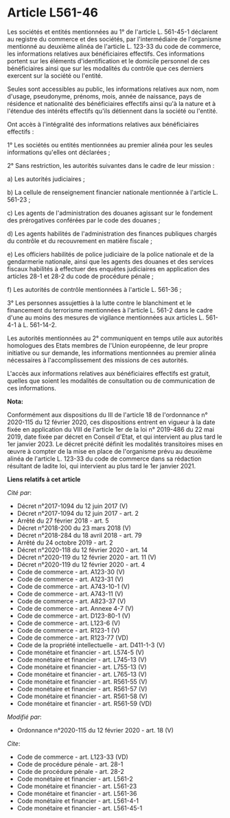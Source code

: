 # Article L561-46

Les sociétés et entités mentionnées au 1° de l'article L. 561-45-1 déclarent au registre du commerce et des sociétés, par
l'intermédiaire de l'organisme mentionné au deuxième alinéa de l'article L. 123-33 du code de commerce, les informations
relatives aux bénéficiaires effectifs. Ces informations portent sur les éléments d'identification et le domicile personnel de
ces bénéficiaires ainsi que sur les modalités du contrôle que ces derniers exercent sur la société ou l'entité. 

Seules sont accessibles au public, les informations relatives aux nom, nom d'usage, pseudonyme, prénoms, mois, année de
naissance, pays de résidence et nationalité des bénéficiaires effectifs ainsi qu'à la nature et à l'étendue des intérêts
effectifs qu'ils détiennent dans la société ou l'entité. 

Ont accès à l'intégralité des informations relatives aux bénéficiaires effectifs : 

1° Les sociétés ou entités mentionnées au premier alinéa pour les seules informations qu'elles ont déclarées ; 

2° Sans restriction, les autorités suivantes dans le cadre de leur mission : 

a) Les autorités judiciaires ; 

b) La cellule de renseignement financier nationale mentionnée à l'article L. 561-23 ; 

c) Les agents de l'administration des douanes agissant sur le fondement des prérogatives conférées par le code des douanes ; 

d) Les agents habilités de l'administration des finances publiques chargés du contrôle et du recouvrement en matière
fiscale ; 

e) Les officiers habilités de police judiciaire de la police nationale et de la gendarmerie nationale, ainsi que les agents
des douanes et des services fiscaux habilités à effectuer des enquêtes judiciaires en application des articles 28-1 et 28-2
du code de procédure pénale ; 

f) Les autorités de contrôle mentionnées à l'article L. 561-36 ; 

3° Les personnes assujetties à la lutte contre le blanchiment et le financement du terrorisme mentionnées à l'article L.
561-2 dans le cadre d'une au moins des mesures de vigilance mentionnées aux articles L. 561-4-1 à L. 561-14-2. 

Les autorités mentionnées au 2° communiquent en temps utile aux autorités homologues des Etats membres de l'Union européenne,
de leur propre initiative ou sur demande, les informations mentionnées au premier alinéa nécessaires à l'accomplissement des
missions de ces autorités. 

L'accès aux informations relatives aux bénéficiaires effectifs est gratuit, quelles que soient les modalités de consultation
ou de communication de ces informations.

**Nota:**

Conformément aux dispositions du III de l'article 18 de l'ordonnance n° 2020-115 du 12 février 2020, ces dispositions entrent
en vigueur à la date fixée en application du VIII de l'article 1er de la loi n° 2019-486 du 22 mai 2019, date fixée par
décret en Conseil d'Etat, et qui intervient au plus tard le 1er janvier 2023. Le décret précité définit les modalités
transitoires mises en œuvre à compter de la mise en place de l'organisme prévu au deuxième alinéa de l'article L. 123-33 du
code de commerce dans sa rédaction résultant de ladite loi, qui intervient au plus tard le 1er janvier 2021.

**Liens relatifs à cet article**

_Cité par_:

  - Décret n°2017-1094 du 12 juin 2017 (V)
  - Décret n°2017-1094 du 12 juin 2017 - art. 2
  - Arrêté du 27 février 2018 - art. 5
  - Décret n°2018-200 du 23 mars 2018 (V)
  - Décret n°2018-284 du 18 avril 2018 - art. 79
  - Arrêté du 24 octobre 2019 - art. 2
  - Décret n°2020-118 du 12 février 2020 - art. 14
  - Décret n°2020-119 du 12 février 2020 - art. 11 (V)
  - Décret n°2020-119 du 12 février 2020 - art. 4
  - Code de commerce - art. A123-30 (V)
  - Code de commerce - art. A123-31 (V)
  - Code de commerce - art. A743-10-1 (V)
  - Code de commerce - art. A743-11 (V)
  - Code de commerce - art. A823-37 (V)
  - Code de commerce - art. Annexe 4-7 (V)
  - Code de commerce - art. D123-80-1 (V)
  - Code de commerce - art. L123-6 (V)
  - Code de commerce - art. R123-1 (V)
  - Code de commerce - art. R123-77 (VD)
  - Code de la propriété intellectuelle - art. D411-1-3 (V)
  - Code monétaire et financier - art. L574-5 (V)
  - Code monétaire et financier - art. L745-13 (V)
  - Code monétaire et financier - art. L755-13 (V)
  - Code monétaire et financier - art. L765-13 (V)
  - Code monétaire et financier - art. R561-55 (V)
  - Code monétaire et financier - art. R561-57 (V)
  - Code monétaire et financier - art. R561-58 (V)
  - Code monétaire et financier - art. R561-59 (VD)

_Modifié par_:

  - Ordonnance n°2020-115 du 12 février 2020 - art. 18 (V)

_Cite_:

  - Code de commerce - art. L123-33 (VD)
  - Code de procédure pénale - art. 28-1
  - Code de procédure pénale - art. 28-2
  - Code monétaire et financier - art. L561-2
  - Code monétaire et financier - art. L561-23
  - Code monétaire et financier - art. L561-36
  - Code monétaire et financier - art. L561-4-1
  - Code monétaire et financier - art. L561-45-1
